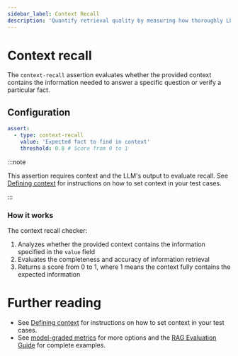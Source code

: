 ```yaml
---
sidebar_label: Context Recall
description: 'Quantify retrieval quality by measuring how thoroughly LLM responses incorporate all relevant context information provided'
---
```


# Context recall

The `context-recall` assertion evaluates whether the provided context contains the information needed to answer a specific question or verify a particular fact.

## Configuration

```yaml
assert:
  - type: context-recall
    value: 'Expected fact to find in context'
    threshold: 0.8 # Score from 0 to 1
```

:::note

This assertion requires context and the LLM's output to evaluate recall. See [Defining context](/docs/configuration/expected-outputs/model-graded#defining-context) for instructions on how to set context in your test cases.

:::

### How it works

The context recall checker:

1. Analyzes whether the provided context contains the information specified in the `value` field
2. Evaluates the completeness and accuracy of information retrieval
3. Returns a score from 0 to 1, where 1 means the context fully contains the expected information

# Further reading

- See [Defining context](/docs/configuration/expected-outputs/model-graded#defining-context) for instructions on how to set context in your test cases.
- See [model-graded metrics](/docs/configuration/expected-outputs/model-graded) for more options and the [RAG Evaluation Guide](/docs/guides/evaluate-rag) for complete examples.
